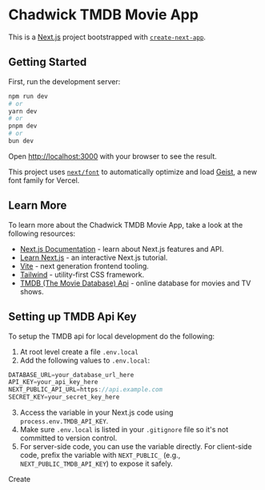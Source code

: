 # Chadwick TMDB Movie App

This is a [Next.js](https://nextjs.org) project bootstrapped with [`create-next-app`](https://nextjs.org/docs/app/api-reference/cli/create-next-app).

## Getting Started

First, run the development server:

```bash
npm run dev
# or
yarn dev
# or
pnpm dev
# or
bun dev
```

Open [http://localhost:3000](http://localhost:3000) with your browser to see the result.

This project uses [`next/font`](https://nextjs.org/docs/app/building-your-application/optimizing/fonts) to automatically optimize and load [Geist](https://vercel.com/font), a new font family for Vercel.

## Learn More

To learn more about the Chadwick TMDB Movie App, take a look at the following resources:

- [Next.js Documentation](https://nextjs.org/docs) - learn about Next.js features and API.
- [Learn Next.js](https://nextjs.org/learn) - an interactive Next.js tutorial.
- [Vite](https://vite.dev/) - next generation frontend tooling.
- [Tailwind](https://tailwindcss.com/docs/installation/using-vite) - utility-first CSS framework.
- [TMDB (The Movie Database) Api](https://www.themoviedb.org/) - online database for movies and TV shows.

## Setting up TMDB Api Key

To setup the TMDB api for local development do the following:

1. At root level create a file `.env.local`
2. Add the following values to `.env.local`:
```javascript
DATABASE_URL=your_database_url_here
API_KEY=your_api_key_here
NEXT_PUBLIC_API_URL=https://api.example.com
SECRET_KEY=your_secret_key_here
```
3. Access the variable in your Next.js code using `process.env.TMDB_API_KEY`.
4. Make sure `.env.local` is listed in your `.gitignore` file so it's not committed to version control.
5. For server-side code, you can use the variable directly. For client-side code, prefix the variable with `NEXT_PUBLIC_` (e.g., `NEXT_PUBLIC_TMDB_API_KEY`) to expose it safely.

Create

